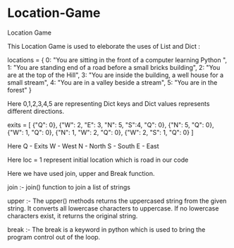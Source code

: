 # Location-Game
Location Game 

This Location Game is used to eleborate the uses of List and Dict :

locations = {
    0: "You are sitting in the front of a computer learning Python ",
    1: "You are standing end of a road before a small bricks building",
    2: "You are at the top of the Hill",
    3: "You are inside the building, a well house for a small stream",
    4: "You are in a valley beside a stream",
    5: "You are in the forest"
}

Here 0,1,2,3,4,5 are representing Dict keys and Dict values represents different directions.


exits = [
    {"Q": 0},
    {"W": 2, "E": 3, "N": 5, "S":4, "Q": 0},
    {"N": 5, "Q": 0},
    {"W": 1, "Q": 0},
    {"N": 1, "W": 2, "Q": 0},
    {"W": 2, "S": 1, "Q": 0}
]

Here Q - Exits 
     W - West
     N - North 
     S - South
     E - East
 
Here loc = 1 represent initial location which is road in our code

Here we have used join, upper and Break function.

join :-  join() function to join a list of strings

upper :- The upper() methods returns the uppercased string from the given string. It converts all lowercase characters to uppercase. If no lowercase characters exist, it returns the original string.

break :- The break is a keyword in python which is used to bring the program control out of the loop.

